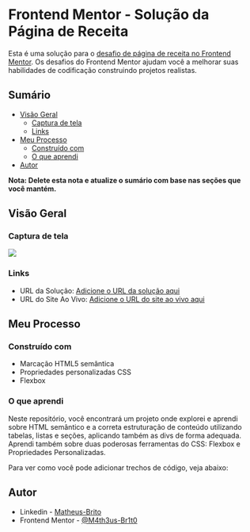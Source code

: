 # Frontend Mentor - Solução da Página de Receita

Esta é uma solução para o [desafio de página de receita no Frontend Mentor](https://www.frontendmentor.io/challenges/recipe-page-KiTsR8QQKm). Os desafios do Frontend Mentor ajudam você a melhorar suas habilidades de codificação construindo projetos realistas.

## Sumário

- [Visão Geral](#visão-geral)
  - [Captura de tela](#captura-de-tela)
  - [Links](#links)
- [Meu Processo](#meu-processo)
  - [Construído com](#construído-com)
  - [O que aprendi](#o-que-aprendi)
- [Autor](#autor)

**Nota: Delete esta nota e atualize o sumário com base nas seções que você mantém.**

## Visão Geral

### Captura de tela

![](./assets/images/Anima%C3%A7%C3%A3o.gif)

### Links

- URL da Solução: [Adicione o URL da solução aqui](https://seu-url-de-solucao.com)
- URL do Site Ao Vivo: [Adicione o URL do site ao vivo aqui](https://seu-url-do-site-ao-vivo.com)

## Meu Processo

### Construído com

- Marcação HTML5 semântica
- Propriedades personalizadas CSS
- Flexbox

### O que aprendi

Neste repositório, você encontrará um projeto onde explorei e aprendi sobre HTML semântico e a correta estruturação de conteúdo utilizando tabelas, listas e seções, aplicando também as divs de forma adequada. Aprendi também sobre duas poderosas ferramentas do CSS: Flexbox e Propriedades Personalizadas.

Para ver como você pode adicionar trechos de código, veja abaixo:

## Autor

- Linkedin - [Matheus-Brito](https://www.linkedin.com/in/matheus-brito06/)
- Frontend Mentor - [@M4th3us-Br1t0](https://www.frontendmentor.io/profile/M4th3us-Br1t0)